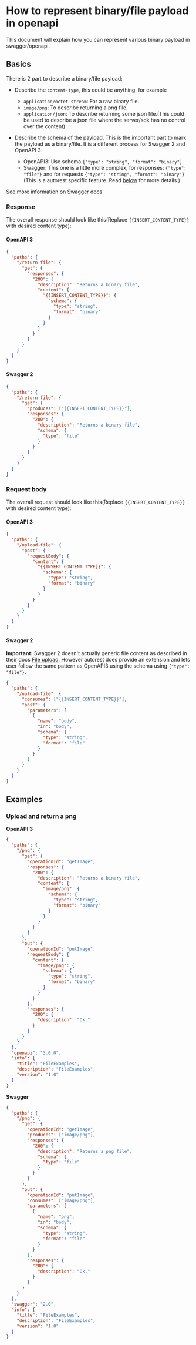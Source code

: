 # How to represent binary/file payload in openapi

This document will explain how you can represent various binary payload in swagger/openapi.

## Basics

There is 2 part to describe a binary/file payload:

- Describe the `content-type`, this could be anything, for example

  - `application/octet-stream`: For a raw binary file.
  - `image/png`: To describe returning a png file.
  - `application/json`: To describe returning some json file.(This could be used to describe a json file where the server/sdk has no control over the content)

- Describe the schema of the payload. This is the important part to mark the payload as a binary/file. It is a different process for Swagger 2 and OpenAPI 3
  - OpenAPI3: Use schema `{"type": "string", "format": "binary"}`
  - Swagger: This one is a little more complex, for responses: `{"type": "file"}` and for requests `{"type": "string", "format": "binary"}` (This is a autorest specific feature. Read [below](#swagger-2-1) for more details.)

[See more information on Swagger docs](https://swagger.io/docs/specification/describing-responses/#response-that-returns-a-file)

### Response

The overall response should look like this(Replace `{{INSERT_CONTENT_TYPE}}` with desired content type):

#### OpenAPI 3

```json
{
  "paths": {
    "/return-file": {
      "get": {
        "responses": {
          "200": {
            "description": "Returns a binary file",
            "content": {
              "{{INSERT_CONTENT_TYPE}}": {
                "schema": {
                  "type": "string",
                  "format": "binary"
                }
              }
            }
          }
        }
      }
    }
  }
}
```

#### Swagger 2

```json
{
  "paths": {
    "/return-file": {
      "get": {
        "produces": ["{{INSERT_CONTENT_TYPE}}"],
        "responses": {
          "200": {
            "description": "Returns a binary file",
            "schema": {
              "type": "file"
            }
          }
        }
      }
    }
  }
}
```

### Request body

The overall request should look like this(Replace `{{INSERT_CONTENT_TYPE}}` with desired content type):

#### OpenAPI 3

```json
{
  "paths": {
    "/upload-file": {
      "post": {
        "requestBody": {
          "content": {
            "{{INSERT_CONTENT_TYPE}}": {
              "schema": {
                "type": "string",
                "format": "binary"
              }
            }
          }
        }
      }
    }
  }
}
```

#### Swagger 2

**Important:** Swagger 2 doesn't actually generic file content as described in their docs [File upload](https://swagger.io/docs/specification/2-0/file-upload/).
However autorest does provide an extension and lets user follow the same pattern as OpenAPI3 using the schema using `{"type": "file"}`.

```json
{
  "paths": {
    "/upload-file": {
      "consumes": ["{{INSERT_CONTENT_TYPE}}"],
      "post": {
        "parameters": [
          {
            "name": "body",
            "in": "body",
            "schema": {
              "type": "string",
              "format": "file"
            }
          }
        ]
      }
    }
  }
}
```

## Examples

### Upload and return a png

**OpenAPI 3**

```json
{
  "paths": {
    "/png": {
      "get": {
        "operationId": "getImage",
        "responses": {
          "200": {
            "description": "Returns a binary file",
            "content": {
              "image/png": {
                "schema": {
                  "type": "string",
                  "format": "binary"
                }
              }
            }
          }
        }
      },
      "put": {
        "operationId": "putImage",
        "requestBody": {
          "content": {
            "image/png": {
              "schema": {
                "type": "string",
                "format": "binary"
              }
            }
          }
        },
        "responses": {
          "200": {
            "description": "Ok."
          }
        }
      }
    }
  },
  "openapi": "3.0.0",
  "info": {
    "title": "FileExamples",
    "description": "FileExamples",
    "version": "1.0"
  }
}
```

**Swagger**

```json
{
  "paths": {
    "/png": {
      "get": {
        "operationId": "getImage",
        "produces": ["image/png"],
        "responses": {
          "200": {
            "description": "Returns a png file",
            "schema": {
              "type": "file"
            }
          }
        }
      },
      "put": {
        "operationId": "putImage",
        "consumes": ["image/png"],
        "parameters": [
          {
            "name": "png",
            "in": "body",
            "schema": {
              "type": "string",
              "format": "file"
            }
          }
        ],
        "responses": {
          "200": {
            "description": "Ok."
          }
        }
      }
    }
  },
  "swagger": "2.0",
  "info": {
    "title": "FileExamples",
    "description": "FileExamples",
    "version": "1.0"
  }
}
```
